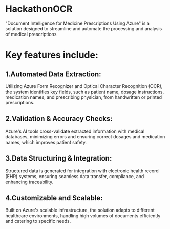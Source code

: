 # HackathonOCR
"Document Intelligence for Medicine Prescriptions Using Azure" is a solution designed to streamline and automate the processing and analysis of medical prescriptions
# Key features include:

## 1.Automated Data Extraction: 
Utilizing Azure Form Recognizer and Optical Character Recognition (OCR), the system identifies key fields, such as patient name, dosage instructions, medication names, and prescribing physician, from handwritten or printed prescriptions.

## 2.Validation & Accuracy Checks: 
Azure's AI tools cross-validate extracted information with medical databases, minimizing errors and ensuring correct dosages and medication names, which improves patient safety.

## 3.Data Structuring & Integration: 
Structured data is generated for integration with electronic health record (EHR) systems, ensuring seamless data transfer, compliance, and enhancing traceability.

## 4.Customizable and Scalable: 
Built on Azure's scalable infrastructure, the solution adapts to different healthcare environments, handling high volumes of documents efficiently and catering to specific needs.
